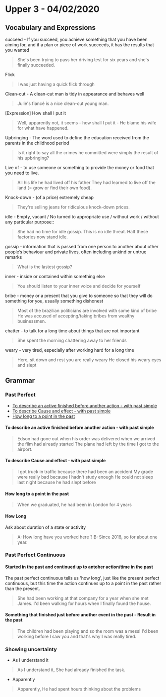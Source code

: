 # Upper 3 - 04/02/2020

## Vocabulary and Expressions 
succeed - If you succeed, you achieve something that you have been aiming for, and if a plan or piece of work succeeds, it has the results that you wanted
> She's been trying to pass her driving test for six years and she's finally succeeded.

Flick
> I was just having a quick flick through

Clean-cut - A clean-cut man is tidy in appearance and behaves well
> Julie's fiancé is a nice clean-cut young man.

[Expression] How shall I put it
> Well, apparently not, it seems - how shall I put it - He blame his wife for what have happened.

Upbringing - The word used to define the education received from the parents in the childhood period
> Is it right to say all the crimes he committed were simply the result of his upbringing?

Live of - to use someone or something to provide the money or food that you need to live.
> All his life he had lived off his father
> They had learned to live off the land (= grow or find their own food).

Knock-down - (of a price) extremely cheap
> They're selling jeans for ridiculous knock-down prices.

idle - Empty, vacant / No turned to appropriate use / without work / without any particular purpose::
> She had no time for idle gossip.
> This is no idle threat.
> Half these factories now stand idle.

gossip - information that is passed from one person to another about other people’s behaviour and private lives, often including unkind or untrue remarks
> What is the lastest gossip?

inner - inside or contained within something else
> You should listen to your inner voice and decide for yourself

bribe - money or a present that you give to someone so that they will do something for you, usually something dishonest
> Most of the brazilian politicians are involved with some kind of bribe
> He was accused of accepting/taking bribes from wealthy businessmen.

chatter - to talk for a long time about things that are not important
> She spent the morning chattering away to her friends

weary - very tired, especially after working hard for a long time
> Here, sit down and rest you are really weary
> He closed his weary eyes and slept

## Grammar

### Past Perfect
* [To describe an active finished before another action - with past simple](#to-describe-an-active-finished-before-another-action---with-past-simple)
* [To describe Cause and effect - with past simple](#to-describe-cause-and-effect---with-past-simple)
* [How long to a point in the past](#how-long-to-a-point-in-the-past)

#### To describe an active finished before another action - with past simple
> Edson had gone out when his order was delivered
> when we arrived the film had already started
> The plane had left by the time I got to the airport.

#### To describe Cause and effect - with past simple
> I got truck in traffic because there had been an accident
> My grade were really bad because I hadn't study enough
> He could not sleep last night because he had slept before

#### How long to a point in the past
> When we graduated, he had been in London for 4 years

#### How Long
 Ask about duration of a state or activity
 
 > A: How long have you worked here ?
 > B: Since 2018, so for about one year.
 
### Past Perfect Continuous
#### Started in the past and continued up to antoher action/time in the past
The past perfect continuous tells us 'how long', just like the present perfect continuous, but this time the action continues up to a point in the past rather than the present. 
> She had been working at that company for a year when she met James.
> I'd been walking for hours when I finally found the house.

#### Something that finished just before another event in the past - Result in the past
> The children had been playing and so the room was a mess!
> I'd been working before I saw you and that's why I was really tired.


### Showing uncertainty
* As I understand it
> As I understand it, She had already finished the task.
* Apparently
> Apparently, He had spent hours thinking about the problems

